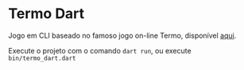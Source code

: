 # Termo Dart

Jogo em CLI baseado no famoso jogo on-line Termo, disponível [aqui](https://term.ooo).

Execute o projeto com o comando `dart run`, ou execute `bin/termo_dart.dart`
